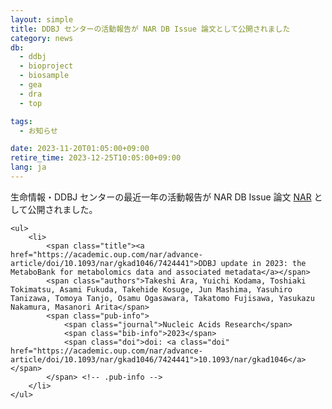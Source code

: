 ```yaml
---
layout: simple
title: DDBJ センターの活動報告が NAR DB Issue 論文として公開されました
category: news
db:
  - ddbj
  - bioproject
  - biosample
  - gea
  - dra
  - top

tags:
  - お知らせ

date: 2023-11-20T01:05:00+09:00
retire_time: 2023-12-25T10:05:00+09:00
lang: ja
---
```


生命情報・DDBJ センターの最近一年の活動報告が NAR DB Issue 論文 [NAR](https://academic.oup.com/nar/advance-article/doi/10.1093/nar/gkad1046/7424441) として公開されました。

<div id="pub-list">

    <ul>
        <li>
            <span class="title"><a href="https://academic.oup.com/nar/advance-article/doi/10.1093/nar/gkad1046/7424441">DDBJ update in 2023: the MetaboBank for metabolomics data and associated metadata</a></span>
            <span class="authors">Takeshi Ara, Yuichi Kodama, Toshiaki Tokimatsu, Asami Fukuda, Takehide Kosuge, Jun Mashima, Yasuhiro Tanizawa, Tomoya Tanjo, Osamu Ogasawara, Takatomo Fujisawa, Yasukazu Nakamura, Masanori Arita</span>
            <span class="pub-info">
                <span class="journal">Nucleic Acids Research</span>
                <span class="bib-info">2023</span>
                <span class="doi">doi: <a class="doi" href="https://academic.oup.com/nar/advance-article/doi/10.1093/nar/gkad1046/7424441">10.1093/nar/gkad1046</a></span>
            </span> <!-- .pub-info -->
        </li>
    </ul>
</div>
